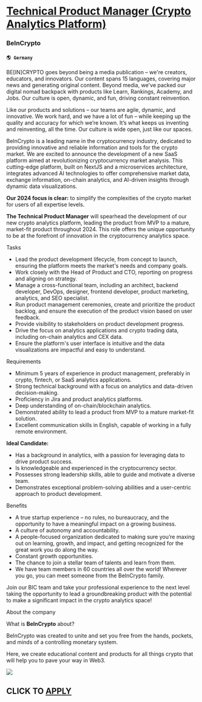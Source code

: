 # [Technical Product Manager (Crypto Analytics Platform)](https://www.remotewlb.com/apply/technical-product-manager-crypto-analytics-platform)  
### BeInCrypto  
#### `🌎 Germany`  

BE[IN]CRYPTO goes beyond being a media publication – we're creators, educators, and innovators. Our content spans 15 languages, covering major news and generating original content. Beyond media, we've packed our digital nomad backpack with products like Learn, Rankings, Academy, and Jobs. Our culture is open, dynamic, and fun, driving constant reinvention.

Like our products and solutions – our teams are agile, dynamic, and innovative. We work hard, and we have a lot of fun – while keeping up the quality and accuracy for which we’re known. It’s what keeps us inventing and reinventing, all the time. Our culture is wide open, just like our spaces.

BeInCrypto is a leading name in the cryptocurrency industry, dedicated to providing innovative and reliable information and tools for the crypto market. We are excited to announce the development of a new SaaS platform aimed at revolutionizing cryptocurrency market analysis. This cutting-edge platform, built on NextJS and a microservices architecture, integrates advanced AI technologies to offer comprehensive market data, exchange information, on-chain analytics, and AI-driven insights through dynamic data visualizations.

**Our 2024 focus is clear:** to simplify the complexities of the crypto market for users of all expertise levels.

**The Technical Product Manager** will spearhead the development of our new crypto analytics platform, leading the product from MVP to a mature, market-fit product throughout 2024. This role offers the unique opportunity to be at the forefront of innovation in the cryptocurrency analytics space.

Tasks

  * Lead the product development lifecycle, from concept to launch, ensuring the platform meets the market's needs and company goals.
  * Work closely with the Head of Product and CTO, reporting on progress and aligning on strategy.
  * Manage a cross-functional team, including an architect, backend developer, DevOps, designer, frontend developer, product marketing, analytics, and SEO specialist.
  * Run product management ceremonies, create and prioritize the product backlog, and ensure the execution of the product vision based on user feedback.
  * Provide visibility to stakeholders on product development progress.
  * Drive the focus on analytics applications and crypto trading data, including on-chain analytics and CEX data.
  * Ensure the platform's user interface is intuitive and the data visualizations are impactful and easy to understand.

Requirements

  * Minimum 5 years of experience in product management, preferably in crypto, fintech, or SaaS analytics applications.
  * Strong technical background with a focus on analytics and data-driven decision-making.
  * Proficiency in Jira and product analytics platforms.
  * Deep understanding of on-chain/blockchain analytics.
  * Demonstrated ability to lead a product from MVP to a mature market-fit solution.
  * Excellent communication skills in English, capable of working in a fully remote environment.

**Ideal Candidate:**

  * Has a background in analytics, with a passion for leveraging data to drive product success.
  * Is knowledgeable and experienced in the cryptocurrency sector.
  * Possesses strong leadership skills, able to guide and motivate a diverse team.
  * Demonstrates exceptional problem-solving abilities and a user-centric approach to product development.

Benefits

  * A true startup experience – no rules, no bureaucracy, and the opportunity to have a meaningful impact on a growing business.
  * A culture of autonomy and accountability.
  * A people-focused organization dedicated to making sure you’re maxing out on learning, growth, and impact, and getting recognized for the great work you do along the way.
  * Constant growth opportunities.
  * The chance to join a stellar team of talents and learn from them.
  * We have team members in 60 countries all over the world! Wherever you go, you can meet someone from the BeInCrypto family.

Join our BIC team and take your professional experience to the next level taking the opportunity to lead a groundbreaking product with the potential to make a significant impact in the crypto analytics space!

About the company

What is **BeInCrypto** about?

BeInCrypto was created to unite and set you free from the hands, pockets, and minds of a controlling monetary system.

Here, we create educational content and products for all things crypto that will help you to pave your way in Web3.

![](https://remotive.com/job/track/1901811/blank.gif?source=public_api)  
## CLICK TO [APPLY](https://www.remotewlb.com/apply/technical-product-manager-crypto-analytics-platform)

